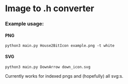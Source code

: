 # Image to .h converter

### Example usage:

#### PNG

`python3 main.py House2BitIcon example.png -t white`

#### SVG

`python3 main.py DownArrow down_icon.svg`

Currently works for indexed pngs and (hopefully) all svg:s.